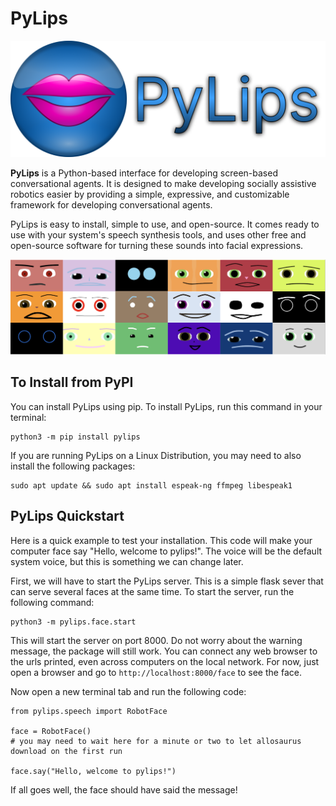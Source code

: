 # PyLips

![The PyLips Logo](docs/source/_static/imgs/pylips_text.png)

**PyLips** is a Python-based interface for developing screen-based conversational agents.
It is designed to make developing socially assistive robotics easier by providing a
simple, expressive, and customizable framework for developing conversational agents.


PyLips is easy to install, simple to use, and open-source.
It comes ready to use with your system's speech synthesis tools, and
uses other free and open-source software for turning these sounds into facial expressions.

![The PyLips Faces](docs/source/_static/imgs/many_faces.png)

## To Install from PyPI

You can install PyLips using pip. To install PyLips, run this command in your terminal:

```
python3 -m pip install pylips
```

If you are running PyLips on a Linux Distribution, you may need to also install the following packages:

```
sudo apt update && sudo apt install espeak-ng ffmpeg libespeak1
```

## PyLips Quickstart

Here is a quick example to test your installation. This code will make your computer face say 
"Hello, welcome to pylips!". The voice will be the default system voice, but this is something
we can change later.

First, we will have to start the PyLips server. This is a simple flask sever that can serve several
faces at the same time. To start the server, run the following command:

```
python3 -m pylips.face.start
```

This will start the server on port 8000. Do not worry about the warning message, the package will 
still work. You can connect any web browser to the urls printed, even across computers on the local network.
For now, just open a browser and go to `http://localhost:8000/face` to see the face.

Now open a new terminal tab and run the following code:

```
from pylips.speech import RobotFace

face = RobotFace()
# you may need to wait here for a minute or two to let allosaurus download on the first run

face.say("Hello, welcome to pylips!")
```

If all goes well, the face should have said the message!


